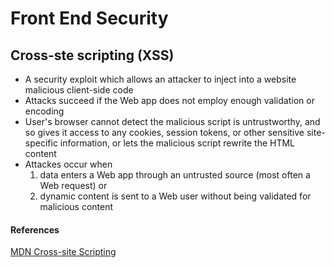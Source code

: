 # Front End Security

## Cross-ste scripting (XSS)
* A security exploit which allows an attacker to inject into a website malicious client-side code
* Attacks succeed if the Web app does not employ enough validation or encoding
* User's browser cannot detect the malicious script is untrustworthy, and so gives it access to any cookies, session tokens, or other sensitive site-specific information, or lets the malicious script rewrite the HTML content
* Attackes occur when
  1. data enters a Web app through an untrusted source (most often a Web request) or
  1. dynamic content is sent to a Web user without being validated for malicious content

#### References
[MDN Cross-site Scripting](https://developer.mozilla.org/en-US/docs/Glossary/Cross-site_scripting)


